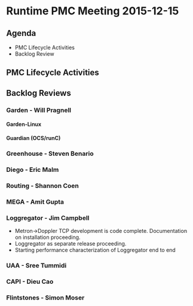 # Runtime PMC Meeting 2015-12-15

## Agenda
* PMC Lifecycle Activities
* Backlog Review

## PMC Lifecycle Activities

## Backlog Reviews

### Garden - Will Pragnell

#### Garden-Linux

#### Guardian (OCS/runC)

### Greenhouse - Steven Benario

### Diego - Eric Malm

### Routing - Shannon Coen

### MEGA - Amit Gupta

### Loggregator - Jim Campbell

 * Metron->Doppler TCP development is code complete. Documentation on installation proceeding. 
 * Loggregator as separate release proceeding.
 * Starting performance characterization of Loggregator end to end

### UAA - Sree Tummidi

### CAPI - Dieu Cao

### Flintstones - Simon Moser
